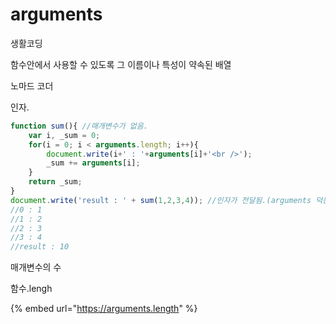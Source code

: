 # arguments

생활코딩 

함수안에서 사용할 수 있도록 그 이름이나 특성이 약속된 배열 

노마드 코더 

인자. 

```javascript
function sum(){ //매개변수가 없음.
    var i, _sum = 0;    
    for(i = 0; i < arguments.length; i++){
        document.write(i+' : '+arguments[i]+'<br />');
        _sum += arguments[i];
    }   
    return _sum;
}
document.write('result : ' + sum(1,2,3,4)); //인자가 전달됨.(arguments 덕분!)
//0 : 1
//1 : 2
//2 : 3
//3 : 4
//result : 10
```

매개변수의 수 

함수.lengh  

{% embed url="https://arguments.length" %}



